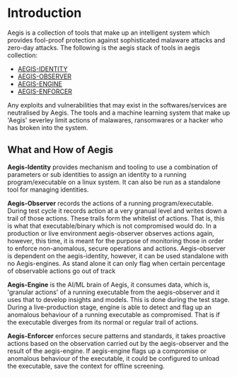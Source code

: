 # Introduction

Aegis is a collection of tools that make up an intelligent system which provides fool-proof protection against sophisticated malaware attacks and zero-day attacks. The following is the aegis stack of tools in aegis collection:

* [AEGIS-IDENTITY](https://github.com/SidhuG/aegis-identity)
* [AEGIS-OBSERVER](https://github.com/SidhuG/aegis-observer)
* [AEGIS-ENGINE](https://github.com/SidhuG/aegis-engine.git)
* [AEGIS-ENFORCER](https://github.com/SidhuG/aegis-enforcer)



Any exploits and vulnerabilities that may exist in the softwares/services are neutralised by Aegis. The tools and a machine learning system that make up 'Aegis' severley limit actions of malawares, ransomwares or a hacker who has broken into the system.

## What and How of Aegis

**Aegis-Identity** provides mechanism and tooling to use a combination of parameters or sub identities to assign an identity to a running program/executable on a linux system. It can also be run as a standalone tool for managing identities.

**Aegis-Observer** records the actions of a running program/executable. During test cycle it records action at a very granual level and writes down a trail of those actions. These trails form the whitelist of actions. That is, this is what that executable/binary which is not compromised would do. In a production or live environment aegis-observer observes actions again, however, this time, it is meant for the purpose of monitoring those in order to enforce non-anomalous, secure operations and actions. Aegis-observer is dependent on the aegis-identity, however, it can be used standalone with no Aegis-engines. As stand alone it can only flag when certain percentage of observable actions go out of track

**Aegis-Engine** is the AI/ML brain of Aegis, it consumes data, which is, 'granular actions' of a running executable from the aegis-observer and it uses that to develop insights and models. This is done during the test stage. During a live-production stage, engine is able to detect and flag up an anomalous behaviour of a running executable as compromised. That is if the executable diverges from its normal or regular trail of actions.

**Aegis-Enforcer** enforces secure patterns and standards, it takes proactive actions based on the observation carried out by the aegis-observer and the result of the aegis-engine. If aegis-engine flags up a compromise or anomalous behaviour of the executable, it could be configured to unload the executable, save the context for offline screening.